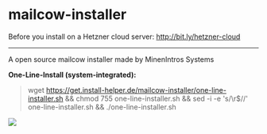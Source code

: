 # mailcow-installer
Before you install on a Hetzner cloud server: http://bit.ly/hetzner-cloud
<hr >
A open source mailcow installer made by MinenIntros Systems

**One-Line-Install (system-integrated):**
> wget https://get.install-helper.de/mailcow-installer/one-line-installer.sh && chmod 755 one-line-installer.sh && sed -i -e 's/\r$//' one-line-installer.sh && ./one-line-installer.sh

![](https://minenintros-storage.de/images/github/mailcow-installer/minenintro_x_mailcow.png)

